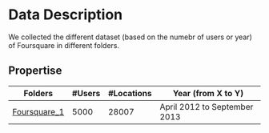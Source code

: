 # Data Description
We collected the different dataset (based on the numebr of users or year) of Foursquare in different folders.

## Propertise
Folders | #Users | #Locations | Year (from X to Y) 
--- | --- | --- | --- 
[Foursquare_1](https://github.com/rahmanidashti/LBSNDatasets/tree/master/Foursquare/Foursquare_1) | 5000 | 28007 | April 2012 to September 2013 
